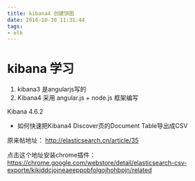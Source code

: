 ```yaml
---
title: kibana4 创建饼图
date: 2016-10-30 11:31:44
tags: 
- elk
---
```

# kibana 学习
<!-- more -->
1. kibana3 是angularjs写的
2. Kibana4	采用	angular.js	+	node.js	框架编写

Kibana 4.6.2

+  如何快速把Kibana4 Discover页的Document Table导出成CSV

原来帖地址：
http://elasticsearch.cn/article/35

点击这个地址安装chrome插件：https://chrome.google.com/webstore/detail/elasticsearch-csv-exporte/kjkjddcjojneaeeppobfolgojhohbpjn/related
 